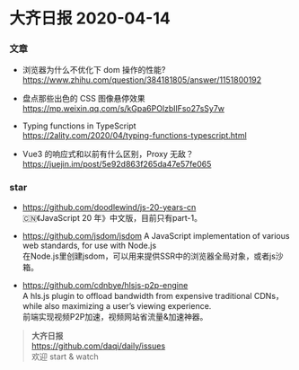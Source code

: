 # 大齐日报 2020-04-14

### 文章

- 浏览器为什么不优化下 dom 操作的性能?
  https://www.zhihu.com/question/384181805/answer/1151800192

- 盘点那些出色的 CSS 图像悬停效果  
  https://mp.weixin.qq.com/s/kGpa6POlzbIlFso27sSy7w

- Typing functions in TypeScript  
  https://2ality.com/2020/04/typing-functions-typescript.html

- Vue3 的响应式和以前有什么区别，Proxy 无敌？  
  https://juejin.im/post/5e92d863f265da47e57fe065

### star

- https://github.com/doodlewind/js-20-years-cn  
  🇨🇳《JavaScript 20 年》中文版，目前只有part-1。

- https://github.com/jsdom/jsdom
  A JavaScript implementation of various web standards, for use with Node.js  
  在Node.js里创建jsdom，可以用来提供SSR中的浏览器全局对象，或者js沙箱。

- https://github.com/cdnbye/hlsjs-p2p-engine  
  A hls.js plugin to offload bandwidth from expensive traditional CDNs，while also maximizing a user’s viewing experience.  
  前端实现视频P2P加速，视频网站省流量&加速神器。

> **大齐日报**  
> https://github.com/daqi/daily/issues  
> 欢迎 start & watch
